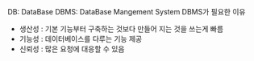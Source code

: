 DB: DataBase
DBMS: DataBase Mangement System
DBMS가 필요한 이유
- 생산성 : 기본 기능부터 구축하는 것보다 만들어 지는 것을 쓰는게 빠름
- 기능성 : 데이터베이스를 다루는 기능 제공
- 신뢰성 : 많은 요청에 대응할 수 있음
